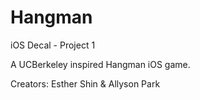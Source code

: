 # Hangman
iOS Decal - Project 1

A UCBerkeley inspired Hangman iOS game.

Creators: Esther Shin & Allyson Park
